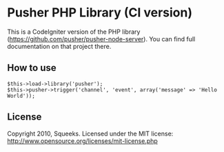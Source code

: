 Pusher PHP Library (CI version)
===================

This is a CodeIgniter version of the PHP library (https://github.com/pusher/pusher-node-server).
You can find full documentation on that project there.

How to use
----------

    $this->load->library('pusher');
    $this->pusher->trigger('channel', 'event', array('message' => 'Hello World'));


License
-------
Copyright 2010, Squeeks. Licensed under the MIT license: http://www.opensource.org/licenses/mit-license.php

